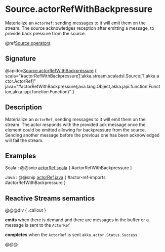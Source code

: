 # Source.actorRefWithBackpressure

Materialize an `ActorRef`; sending messages to it will emit them on the stream. The source acknowledges reception after emitting a message, to provide back pressure from the source.

@ref[Source operators](../index.md#source-operators)

## Signature

@apidoc[Source.actorRefWithBackpressure](Source$) { scala="#actorRefWithBackpressure[T](ackMessage:Any,completionMatcher:PartialFunction[Any,akka.stream.CompletionStrategy],failureMatcher:PartialFunction[Any,Throwable]):akka.stream.scaladsl.Source[T,akka.actor.ActorRef]" java="#actorRefWithBackpressure(java.lang.Object,akka.japi.function.Function,akka.japi.function.Function)" }

## Description

Materialize an `ActorRef`, sending messages to it will emit them on the stream. The actor responds with the provided ack message
once the element could be emitted allowing for backpressure from the source. Sending another message before the previous one has been acknowledged will fail the stream.

## Examples

Scala
:  @@snip [actorRef.scala](/akka-docs/src/test/scala/docs/stream/operators/SourceOperators.scala) { #actorRefWithBackpressure }

Java
:  @@snip [actorRef.java](/akka-docs/src/test/java/jdocs/stream/operators/SourceDocExamples.java) { #actor-ref-imports #actorRefWithBackpressure }

## Reactive Streams semantics

@@@div { .callout }

**emits** when there is demand and there are messages in the buffer or a message is sent to the `ActorRef`

**completes** when the `ActorRef` is sent `akka.actor.Status.Success`

@@@
